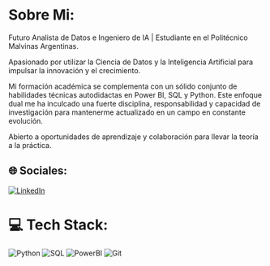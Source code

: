 #  Sobre Mi:
Futuro Analista de Datos e Ingeniero de IA | Estudiante en el Politécnico Malvinas Argentinas.

Apasionado por utilizar la Ciencia de Datos y la Inteligencia Artificial para impulsar la innovación y el crecimiento.

Mi formación académica se complementa con un sólido conjunto de habilidades técnicas autodidactas en Power BI, SQL y Python. Este enfoque dual me ha inculcado una fuerte disciplina, responsabilidad y capacidad de investigación para mantenerme actualizado en un campo en constante evolución.

Abierto a oportunidades de aprendizaje y colaboración para llevar la teoría a la práctica.


## 🌐 Sociales:
[![LinkedIn](https://img.shields.io/badge/LinkedIn-%230077B5.svg?logo=linkedin&logoColor=white)](www.linkedin.com/in/marcos-aguilar-2b583626b) 

# 💻 Tech Stack:
![Python](https://img.shields.io/badge/python-3670A0?style=for-the-badge&logo=python&logoColor=ffdd54) 
![SQL](https://img.shields.io/badge/SQL-000000?style=for-the-badge&logo=mysql&logoColor=white) 
![PowerBI](https://img.shields.io/badge/PowerBI-F2C811?style=for-the-badge&logo=Power%20BI&logoColor=white) 
![Git](https://img.shields.io/badge/git-%23F05033.svg?style=for-the-badge&logo=git&logoColor=white)

